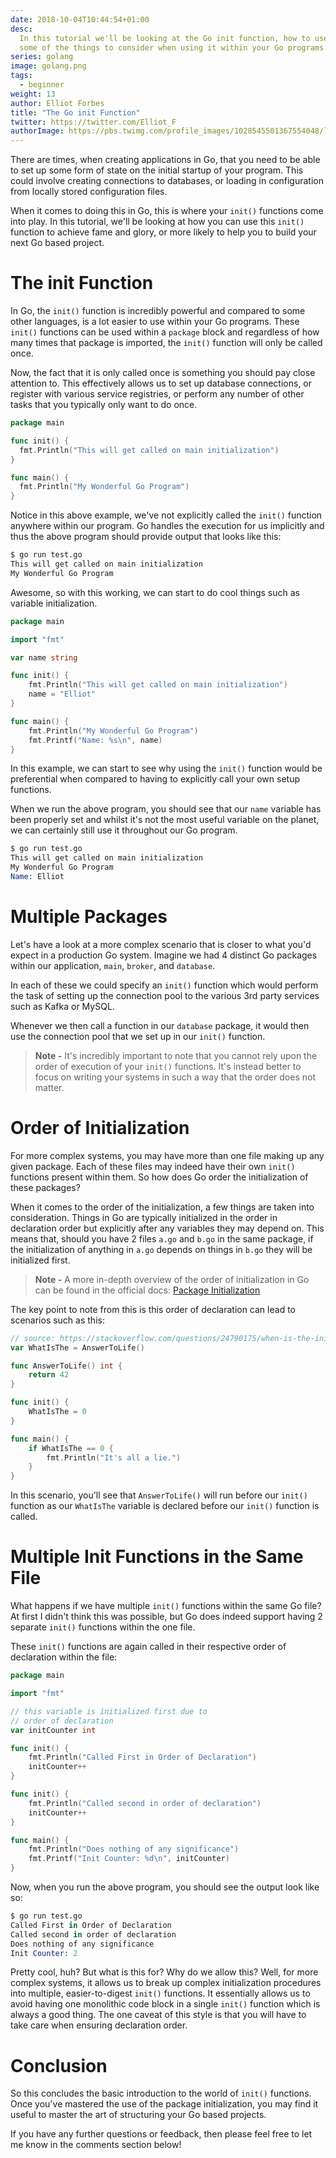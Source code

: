 ```yaml
---
date: 2018-10-04T10:44:54+01:00
desc:
  In this tutorial we'll be looking at the Go init function, how to use it and
  some of the things to consider when using it within your Go programs.
series: golang
image: golang.png
tags:
  - beginner
weight: 13
author: Elliot Forbes
title: "The Go init Function"
twitter: https://twitter.com/Elliot_F
authorImage: https://pbs.twimg.com/profile_images/1028545501367554048/lzr43cQv_400x400.jpg
---
```


There are times, when creating applications in Go, that you need to be able to
set up some form of state on the initial startup of your program. This could
involve creating connections to databases, or loading in configuration from
locally stored configuration files.

When it comes to doing this in Go, this is where your `init()` functions come
into play. In this tutorial, we'll be looking at how you can use this `init()`
function to achieve fame and glory, or more likely to help you to build your
next Go based project.

# The init Function

In Go, the `init()` function is incredibly powerful and compared to some other
languages, is a lot easier to use within your Go programs. These `init()`
functions can be used within a `package` block and regardless of how many times
that package is imported, the `init()` function will only be called once.

Now, the fact that it is only called once is something you should pay close
attention to. This effectively allows us to set up database connections, or
register with various service registries, or perform any number of other tasks
that you typically only want to do once.

```go
package main

func init() {
  fmt.Println("This will get called on main initialization")
}

func main() {
  fmt.Println("My Wonderful Go Program")
}
```

Notice in this above example, we've not explicitly called the `init()` function
anywhere within our program. Go handles the execution for us implicitly and thus
the above program should provide output that looks like this:

```s
$ go run test.go
This will get called on main initialization
My Wonderful Go Program
```

Awesome, so with this working, we can start to do cool things such as variable
initialization.

```go
package main

import "fmt"

var name string

func init() {
    fmt.Println("This will get called on main initialization")
    name = "Elliot"
}

func main() {
    fmt.Println("My Wonderful Go Program")
    fmt.Printf("Name: %s\n", name)
}
```

In this example, we can start to see why using the `init()` function would be
preferential when compared to having to explicitly call your own setup
functions.

When we run the above program, you should see that our `name` variable has been
properly set and whilst it's not the most useful variable on the planet, we can
certainly still use it throughout our Go program.

```s
$ go run test.go
This will get called on main initialization
My Wonderful Go Program
Name: Elliot
```

# Multiple Packages

Let's have a look at a more complex scenario that is closer to what you'd expect
in a production Go system. Imagine we had 4 distinct Go packages within our
application, `main`, `broker`, and `database`.

In each of these we could specify an `init()` function which would perform the
task of setting up the connection pool to the various 3rd party services such as
Kafka or MySQL.

Whenever we then call a function in our `database` package, it would then use
the connection pool that we set up in our `init()` function.

> **Note -** It's incredibly important to note that you cannot rely upon the
> order of execution of your `init()` functions. It's instead better to focus on
> writing your systems in such a way that the order does not matter.

# Order of Initialization

For more complex systems, you may have more than one file making up any given
package. Each of these files may indeed have their own `init()` functions
present within them. So how does Go order the initialization of these packages?

When it comes to the order of the initialization, a few things are taken into
consideration. Things in Go are typically initialized in the order in
declaration order but explicitly after any variables they may depend on. This
means that, should you have 2 files `a.go` and `b.go` in the same package, if
the initialization of anything in `a.go` depends on things in `b.go` they will
be initialized first.

> **Note -** A more in-depth overview of the order of initialization in Go can
> be found in the official docs:
> [Package Initialization](https://golang.org/ref/spec#Package_initialization)

The key point to note from this is this order of declaration can lead to
scenarios such as this:

```go
// source: https://stackoverflow.com/questions/24790175/when-is-the-init-function-run
var WhatIsThe = AnswerToLife()

func AnswerToLife() int {
    return 42
}

func init() {
    WhatIsThe = 0
}

func main() {
    if WhatIsThe == 0 {
        fmt.Println("It's all a lie.")
    }
}
```

In this scenario, you'll see that `AnswerToLife()` will run before our `init()`
function as our `WhatIsThe` variable is declared before our `init()` function is
called.

# Multiple Init Functions in the Same File

What happens if we have multiple `init()` functions within the same Go file? At
first I didn't think this was possible, but Go does indeed support having 2
separate `init()` functions within the one file.

These `init()` functions are again called in their respective order of
declaration within the file:

```go
package main

import "fmt"

// this variable is initialized first due to
// order of declaration
var initCounter int

func init() {
    fmt.Println("Called First in Order of Declaration")
    initCounter++
}

func init() {
    fmt.Println("Called second in order of declaration")
    initCounter++
}

func main() {
    fmt.Println("Does nothing of any significance")
    fmt.Printf("Init Counter: %d\n", initCounter)
}
```

Now, when you run the above program, you should see the output look like so:

```s
$ go run test.go
Called First in Order of Declaration
Called second in order of declaration
Does nothing of any significance
Init Counter: 2
```

Pretty cool, huh? But what is this for? Why do we allow this? Well, for more
complex systems, it allows us to break up complex initialization procedures into
multiple, easier-to-digest `init()` functions. It essentially allows us to avoid
having one monolithic code block in a single `init()` function which is always a
good thing. The one caveat of this style is that you will have to take care when
ensuring declaration order.

# Conclusion

So this concludes the basic introduction to the world of `init()` functions.
Once you've mastered the use of the package initialization, you may find it
useful to master the art of structuring your Go based projects.

If you have any further questions or feedback, then please feel free to let me
know in the comments section below!
